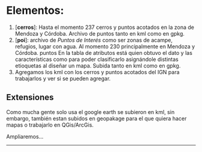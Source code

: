 # Elementos:
1. [**cerros**]: Hasta el momento 237 cerros y puntos acotados en la zona de Mendoza y Córdoba. Archivo de puntos tanto en kml como en gpkg. 
2. [**poi**]: archivo de _Puntos de Interés_ como ser zonas de acampe, refugios, lugar con agua. Al momento 230 principalmente en Mendoza y Córdoba. puntos En la tabla de atributos está quien obtuvo el dato y las características como para poder clasificarlo asignándole distintas etioquetas al diseñar un mapa. Subida tanto en kml como en gpkg.
3. Agregamos los kml con los cerros y puntos acotados del IGN para trabajarlos y ver si se pueden agregar.

## Extensiones
Como mucha gente solo usa el google earth se subieron en kml, sin embargo, también estan subidos en geopakage para el que quiera hacer mapas o trabajarlo en QGis/ArcGis.

Ampliaremos...
___
